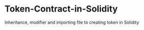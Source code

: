# Token-Contract-in-Solidity
Inheritance, modifier and importing file to creating token in Solidity
